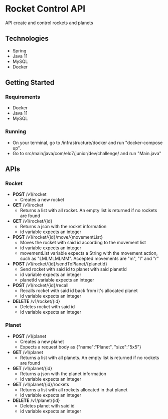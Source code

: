 
# Rocket Control API

API create and control rockets and planets

## Technologies

 - Spring
 - Java 11
 - MySQL 
 - Docker

## Getting Started

### Requirements

 - Docker
 - Java 11
 - MySQL

### Running

 - On your terminal, go to /infrastructure/docker and run "docker-compose up".
 - Go to src/main/java/com/elo7/junior/dev/challenge/ and run "Main.java"

## APIs
### Rocket
- **POST** /v1/rocket
  - Creates a new rocket
- **GET** /v1/rocket
  - Returns a list with all rocket. An empty list is returned if no rockets are found
- **GET** /v1/rocket/{id}
  - Returns a json with the rocket information
  - id variable expects an integer
- **POST** /v1/rocket/{id}/move/{movementList}
  - Moves the rocket with said id according to the movement list
  - id variable expects an integer
  - movementList variable expects a String with the movement action, such as "LMLMLMLMM". Accepted movements are "m", "l" and "r"
- **POST** /v1/rocket/{id}/sendToPlanet/{planetId}
  - Send rocket with said id to planet with said planetId
  - id variable expects an integer
  - planetId variable expects an integer
- **POST** /v1/rocket/{id}/recall
  - Recalls rocket with said id back from it's allocated planet
  - id variable expects an integer
- **DELETE** /v1/rocket/{id}
  - Deletes rocket with said id
  - id variable expects an integer
### Planet
- **POST** /v1/planet
  - Creates a new planet
  - Expects a request body as {"name":"Planet", "size":"5x5"}
- **GET** /v1/planet
  - Returns a list with all planets. An empty list is returned if no rockets are found
- **GET** /v1/planet/{id}
  - Returns a json with the planet information
  - id variable expects an integer
- **GET** /v1/planet/{id}/rockets
  - Returns a list with all rockets allocated in that planet
  - id variable expects an integer
- **DELETE** /v1/planet/{id}
  - Deletes planet with said id
  - id variable expects an integer